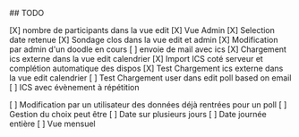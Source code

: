 ## TODO 

[X] nombre de participants dans la vue edit
[X] Vue Admin
[X] Selection date retenue
[X] Sondage clos dans la vue edit et admin
[X] Modification par admin d'un doodle en cours
[ ] envoie de mail avec ics
[X] Chargement ics externe dans la vue edit calendrier
[X] Import ICS coté serveur et complétion automatique des dispos
[X] Test Chargement ics externe dans la vue edit calendrier
[ ] Test Chargement user dans edit poll based on email
[ ] ICS avec évènement à répétition

[ ] Modification par un utilisateur des données déjà rentrées pour un poll
[ ] Gestion du choix peut être
[ ] Date sur plusieurs jours
[ ] Date journée entière
[ ] Vue mensuel
